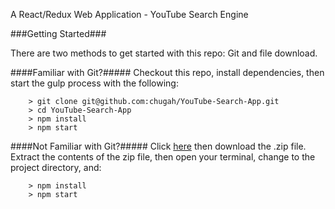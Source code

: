 A React/Redux Web Application - YouTube Search Engine

###Getting Started###

There are two methods to get started with this repo: Git and file download.

####Familiar with Git?#####
Checkout this repo, install dependencies, then start the gulp process with the following:

```
	> git clone git@github.com:chugah/YouTube-Search-App.git
	> cd YouTube-Search-App
	> npm install
	> npm start
```

####Not Familiar with Git?#####
Click [here](https://github.com/chugah/YouTube-Search-App) then download the .zip file.  Extract the contents of the zip file, then open your terminal, change to the project directory, and:

```
	> npm install
	> npm start
```
